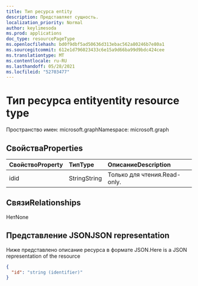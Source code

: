 ```yaml
---
title: Тип ресурса entity
description: Представляет сущность.
localization_priority: Normal
author: keylimesoda
ms.prod: applications
doc_type: resourcePageType
ms.openlocfilehash: bd0f9dbf5ad50636d313ebac562a80246b7e80a1
ms.sourcegitcommit: 612e1d796023433c6e15a9d66ba99d9bdc424cee
ms.translationtype: MT
ms.contentlocale: ru-RU
ms.lasthandoff: 05/28/2021
ms.locfileid: "52703477"
---
```

# <a name="entity-resource-type"></a><span data-ttu-id="90aa8-103">Тип ресурса entity</span><span class="sxs-lookup"><span data-stu-id="90aa8-103">entity resource type</span></span>

<span data-ttu-id="90aa8-104">Пространство имен: microsoft.graph</span><span class="sxs-lookup"><span data-stu-id="90aa8-104">Namespace: microsoft.graph</span></span>

## <a name="properties"></a><span data-ttu-id="90aa8-105">Свойства</span><span class="sxs-lookup"><span data-stu-id="90aa8-105">Properties</span></span>
| <span data-ttu-id="90aa8-106">Свойство</span><span class="sxs-lookup"><span data-stu-id="90aa8-106">Property</span></span>     | <span data-ttu-id="90aa8-107">Тип</span><span class="sxs-lookup"><span data-stu-id="90aa8-107">Type</span></span>   |<span data-ttu-id="90aa8-108">Описание</span><span class="sxs-lookup"><span data-stu-id="90aa8-108">Description</span></span>|
|:---------------|:--------|:----------|
|<span data-ttu-id="90aa8-109">id</span><span class="sxs-lookup"><span data-stu-id="90aa8-109">id</span></span>|<span data-ttu-id="90aa8-110">String</span><span class="sxs-lookup"><span data-stu-id="90aa8-110">String</span></span>| <span data-ttu-id="90aa8-111">Только для чтения.</span><span class="sxs-lookup"><span data-stu-id="90aa8-111">Read-only.</span></span>|

## <a name="relationships"></a><span data-ttu-id="90aa8-112">Связи</span><span class="sxs-lookup"><span data-stu-id="90aa8-112">Relationships</span></span>
<span data-ttu-id="90aa8-113">Нет</span><span class="sxs-lookup"><span data-stu-id="90aa8-113">None</span></span>

## <a name="json-representation"></a><span data-ttu-id="90aa8-114">Представление JSON</span><span class="sxs-lookup"><span data-stu-id="90aa8-114">JSON representation</span></span>

<span data-ttu-id="90aa8-115">Ниже представлено описание ресурса в формате JSON.</span><span class="sxs-lookup"><span data-stu-id="90aa8-115">Here is a JSON representation of the resource</span></span>

<!-- {
  "blockType": "resource",
  "abstract": "true",
  "keyProperty": "id",
  "optionalProperties": [

  ],
  "@odata.type": "microsoft.graph.entity"
}-->

```json
{
  "id": "string (identifier)"
}
```

<!-- uuid: 8fcb5dbc-d5aa-4681-8e31-b001d5168d79
2015-10-25 14:57:30 UTC -->
<!-- {
  "type": "#page.annotation",
  "description": "entity resource",
  "keywords": "",
  "section": "documentation",
  "tocPath": ""
}-->

